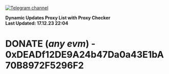 [![Telegram channel](https://img.shields.io/endpoint?url=https://runkit.io/damiankrawczyk/telegram-badge/branches/master?url=https://t.me/n4z4v0d)](https://t.me/n4z4v0d) 

**Dynamic Updates Proxy List with Proxy Checker**  
**Last Updated: 17.12.23 22:04**

# DONATE (_any evm_) - 0xDEADf12DE9A24b47Da0a43E1bA70B8972F5296F2
